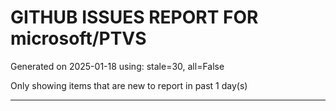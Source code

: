 
# GITHUB ISSUES REPORT FOR microsoft/PTVS


Generated on 2025-01-18 using: stale=30, all=False


Only showing items that are new to report in past 1 day(s)


---




















